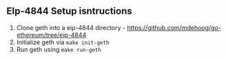 ## EIp-4844 Setup isntructions

1. Clone geth into a eip-4844 directory - https://github.com/mdehoog/go-ethereum/tree/eip-4844
2. Initialize geth via `make init-geth`
3. Run geth using `make run-geth`
